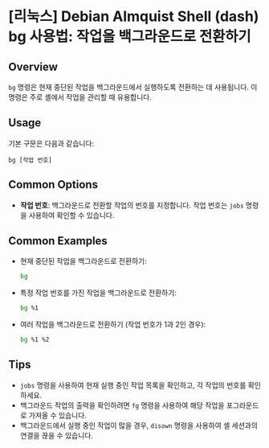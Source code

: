 # [리눅스] Debian Almquist Shell (dash) bg 사용법: 작업을 백그라운드로 전환하기

## Overview
`bg` 명령은 현재 중단된 작업을 백그라운드에서 실행하도록 전환하는 데 사용됩니다. 이 명령은 주로 셸에서 작업을 관리할 때 유용합니다.

## Usage
기본 구문은 다음과 같습니다:
```
bg [작업 번호]
```

## Common Options
- **작업 번호**: 백그라운드로 전환할 작업의 번호를 지정합니다. 작업 번호는 `jobs` 명령을 사용하여 확인할 수 있습니다.

## Common Examples
- 현재 중단된 작업을 백그라운드로 전환하기:
  ```sh
  bg
  ```
  
- 특정 작업 번호를 가진 작업을 백그라운드로 전환하기:
  ```sh
  bg %1
  ```

- 여러 작업을 백그라운드로 전환하기 (작업 번호가 1과 2인 경우):
  ```sh
  bg %1 %2
  ```

## Tips
- `jobs` 명령을 사용하여 현재 실행 중인 작업 목록을 확인하고, 각 작업의 번호를 확인하세요.
- 백그라운드 작업의 출력을 확인하려면 `fg` 명령을 사용하여 해당 작업을 포그라운드로 가져올 수 있습니다.
- 백그라운드에서 실행 중인 작업이 많을 경우, `disown` 명령을 사용하여 셸 세션과의 연결을 끊을 수 있습니다.